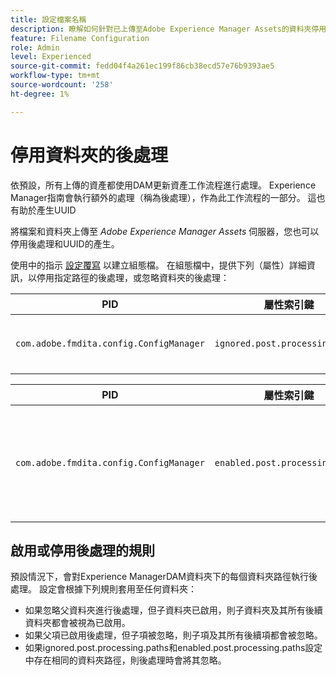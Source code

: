 ```yaml
---
title: 設定檔案名稱
description: 瞭解如何針對已上傳至Adobe Experience Manager Assets的資料夾停用後續處理
feature: Filename Configuration
role: Admin
level: Experienced
source-git-commit: fedd04f4a261ec199f86cb38ecd57e76b9393ae5
workflow-type: tm+mt
source-wordcount: '258'
ht-degree: 1%

---
```



# 停用資料夾的後處理

依預設，所有上傳的資產都使用DAM更新資產工作流程進行處理。 Experience Manager指南會執行額外的處理（稱為後處理），作為此工作流程的一部分。 這也有助於產生UUID

將檔案和資料夾上傳至 *Adobe Experience Manager Assets* 伺服器，您也可以停用後處理和UUID的產生。


使用中的指示 [設定覆寫](download-install-additional-config-override.md#) 以建立組態檔。 在組態檔中，提供下列（屬性）詳細資訊，以停用指定路徑的後處理，或忽略資料夾的後處理：

| PID | 屬性索引鍵 | 屬性值 |
|---|------------|--------------|
| `com.adobe.fmdita.config.ConfigManager` | `ignored.post.processing.paths` | 字串值，用來設定任何標準NODE_OPTIONS（多值屬性，帶有忽略路徑的字串） `/` 在結尾) <br> **預設值**： `/content/dam/projects/translation_output` |


| PID | 屬性索引鍵 | 屬性值 |
|---|------------|--------------|
| `com.adobe.fmdita.config.ConfigManager` | `enabled.post.processing.paths` | 字串值，用來設定任何標準NODE_OPTIONS（多值屬性，帶有忽略路徑的字串） `/` 在結尾) <br> **預設值**： `/content/dam` |


## 啟用或停用後處理的規則

預設情況下，會對Experience ManagerDAM資料夾下的每個資料夾路徑執行後處理。 設定會根據下列規則套用至任何資料夾：

* 如果忽略父資料夾進行後處理，但子資料夾已啟用，則子資料夾及其所有後續資料夾都會被視為已啟用。
* 如果父項已啟用後處理，但子項被忽略，則子項及其所有後續項都會被忽略。
* 如果ignored.post.processing.paths和enabled.post.processing.paths設定中存在相同的資料夾路徑，則後處理時會將其忽略。
